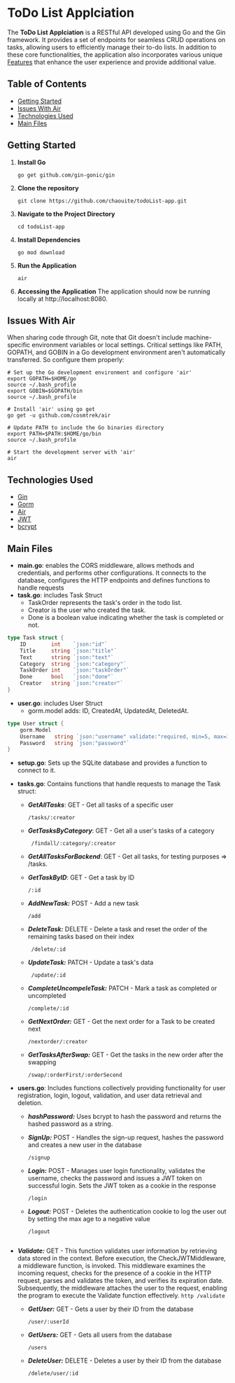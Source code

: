 # ToDo List Applciation

The **ToDo List Applciation** is a RESTful API developed using Go and the Gin framework. It provides a set of endpoints for seamless CRUD operations on tasks, allowing users to efficiently manage their to-do lists. In addition to these core functionalities, the application also incorporates various unique [Features](#features) that enhance the user experience and provide additional value. 

## Table of Contents

- [Getting Started](#getting-started)
- [Issues With Air](#issues-with-air)
- [Technologies Used](#technologies-used)
- [Main Files](#main-files)

## Getting Started

1. **Install Go**

   ```shell
   go get github.com/gin-gonic/gin

2. **Clone the repository**

   ```shell
   git clone https://github.com/chaouite/todoList-app.git
   
3. **Navigate to the Project Directory**
   ```shell
   cd todoList-app

4. **Install Dependencies**

    ```shell
    go mod download
5. **Run the Application**
    ```shell
    air

6. **Accessing the Application**
The application should now be running locally at http://localhost:8080.   

## Issues With Air
When sharing code through Git, note that Git doesn't include machine-specific environment variables or local settings. Critical settings like PATH, GOPATH, and GOBIN in a Go development environment aren't automatically transferred. So configure them properly:

```shell
# Set up the Go development environment and configure 'air'
export GOPATH=$HOME/go
source ~/.bash_profile
export GOBIN=$GOPATH/bin
source ~/.bash_profile
```
```shell
# Install 'air' using go get
go get -u github.com/cosmtrek/air
```
```shell
# Update PATH to include the Go binaries directory
export PATH=$PATH:$HOME/go/bin
source ~/.bash_profile
```
```shell
# Start the development server with 'air'
air
```

## Technologies Used

- [Gin](https://github.com/gin-gonic/gin)
- [Gorm](https://gorm.io/)
- [Air](https://github.com/cosmtrek/air)
- [JWT](github.com/golang-jwt/jwt)
- [bcrypt](https://pkg.go.dev/golang.org/x/crypto/bcrypt)


## Main Files

- **main.go**: enables the CORS middleware, allows methods and credentials, and performs other configurations. It connects to the database, configures the HTTP endpoints and defines functions to handle requests 
- **task.go**: includes Task Struct
  - TaskOrder represents the task's order in the todo list.
  - Creator is the user who created the task.
  - Done is a boolean value indicating whether the task is completed or not.
```go
type Task struct {
    ID        int    `json:"id"`
    Title     string `json:"title"`
    Text      string `json:"text"`
    Category  string `json:"category"`
    TaskOrder int    `json:"taskOrder"`
    Done      bool   `json:"done"`
    Creator   string `json:"creator"`
}
```

- **user.go**: includes User Struct
  - gorm.model adds: ID, CreatedAt, UpdatedAt, DeletedAt.
```go
type User struct {
    gorm.Model       
    Username   string `json:"username" validate:"required, min=5, max=10" gorm:"unique"`
    Password   string `json:"password"`
}
```
- **setup.go**: Sets up the SQLite database and provides a function to connect to it.

- **tasks.go**: Contains functions that handle requests to manage the Task struct:
   - ***GetAllTasks***: GET - Get all tasks of a specific user 
      ```http
      /tasks/:creator
      ```

   - ***GetTasksByCategory***:</u> GET - Get all a user's tasks of a category
     ```http
      /findall/:category/:creator
     ```

   - ***GetAllTasksForBackend***:</u> GET - Get all tasks, for testing purposes => /tasks.
   - ***GetTaskByID***: GET - Get a task by ID
     ```http
     /:id
     ```

   - ***AddNewTask:*** POST - Add a new task 
      ```http
      /add
      ```

   - ***DeleteTask:*** DELETE - Delete a task and reset the order of the remaining tasks based on their index
     ```http
      /delete/:id
     ```

   - ***UpdateTask:*** PATCH - Update a task's data
     ```http
      /update/:id
     ```

   - ***CompleteUncompeleTask:*** PATCH - Mark a task as completed or uncompleted
      ```http
      /complete/:id
      ```

   - ***GetNextOrder:*** GET - Get the next order for a Task to be created next
      ```http
      /nextorder/:creator
      ```

   - ***GetTasksAfterSwap:*** GET - Get the tasks in the new order after the swapping
      ```http
      /swap/:orderFirst/:orderSecond
      ```

- **users.go**: Includes functions collectively providing functionality for user registration, login, logout, validation, and user data retrieval and deletion.
   - ***hashPassword:*** Uses bcrypt to hash the password and returns the hashed password as a string.

   - ***SignUp:*** POST - Handles the sign-up request, hashes the password and creates a new user in the database
      ```http
      /signup
      ```

   - ***Login:*** POST - Manages user login functionality, validates the username, checks the password and issues a JWT token on successful login. Sets the JWT token as a cookie in the response
      ```http
      /login
      ```

   - ***Logout:*** POST - Deletes the authentication cookie to log the user out by setting the max age to a negative value
      ```http
      /logout
   ```

- ***Validate:*** GET - This function validates user information by retrieving data stored in the context. Before execution, the CheckJWTMiddleware, a middleware function, is invoked. This middleware examines the incoming request, checks for the presence of a cookie in the HTTP request, parses and validates the token, and verifies its expiration date. Subsequently, the middleware attaches the user to the request, enabling the program to execute the Validate function effectively.
      ```http
      /validate
      ```

   - ***GetUser:*** GET - Gets a user by their ID from the database
      ```http
      /user/:userId
      ```

   - ***GetUsers:*** GET - Gets all users from the database
      ```http
      /users
      ```

   - ***DeleteUser:*** DELETE - Deletes a user by their ID from the database
      ```http
      /delete/user/:id
      ```


